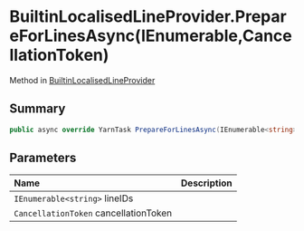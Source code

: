 # BuiltinLocalisedLineProvider.PrepareForLinesAsync(IEnumerable<string>,CancellationToken)

Method in [BuiltinLocalisedLineProvider](/docs/api/csharp/yarn.unity.builtinlocalisedlineprovider.md)

## Summary



```csharp
public async override YarnTask PrepareForLinesAsync(IEnumerable<string> lineIDs, CancellationToken cancellationToken)
```

## Parameters

|Name|Description|
|:---|:---|
|`IEnumerable<string>` lineIDs||
|`CancellationToken` cancellationToken||

